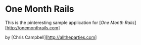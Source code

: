 # One Month Rails

This is the pinteresting sample application for 
[*One Month Rails*][http://onemonthrails.com]

by [Chris Campbell][http://alltheparties.com]